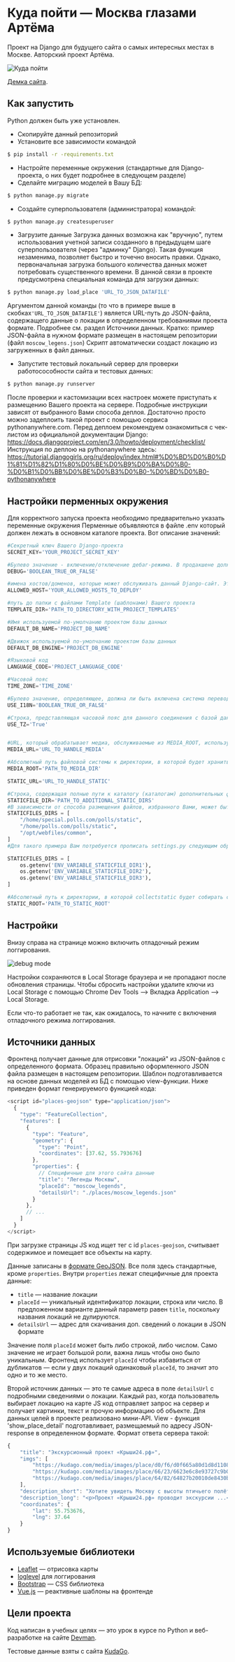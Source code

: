 # Куда пойти — Москва глазами Артёма
Проект на Django для будущего сайта о самых интересных местах в Москве. Авторский проект Артёма.

![&#x41A;&#x443;&#x434;&#x430; &#x43F;&#x43E;&#x439;&#x442;&#x438;](.gitbook/assets/site.png)

[Демка сайта](https://migheli.pythonanywhere.com).

## Как запустить

Python должен быть уже установлен.
* Скопируйте данный репозиторий
* Установите все зависимости командой
```bash
$ pip install -r -requirements.txt
```
* Настройте переменные окружения (стандартные для Django-проекта, о них будет подробнее в следующем разделе)
* Сделайте миграцию моделей в Вашу БД: 
```bash
$ python manage.py migrate
```
* Создайте суперпользователя (администратора) командой:
```bash
$ python manage.py createsuperuser
```
* Загрузите данные
Загрузка данных возможна как "вручную", путем использования учетной записи созданного в предыдущем шаге суперпользователя (через "админку" Django).
Такая функция незаменима, позволяет быстро и точечно вносить правки. Однако, первоначальная загрузка большого количества данных может потребовать существенного времени.
В данной связи в проекте предусмотрена специальная команда для загрузки данных:
```bash
$ python manage.py load_place 'URL_TO_JSON_DATAFILE'
```
Аргументом данной команды (то что в примере выше в скобках`'URL_TO_JSON_DATAFILE'`) является URL-путь до JSON-файла, содержащего данные о локации в определенном требованиями проекта формате.
Подробнее см. раздел Источники данных.
Кратко: пример JSON-файла в нужном формате размещен в настоящем репозитории (файл `moscow_legens.json`)
Скрипт автоматически создаст локацию из загруженных в файл данных.


* Запустите тестовый локальный сервер для проверки работосособности сайта и тестовых данных:
```bash
$ python manage.py runserver
```
После проверки и кастомизации всех настроек можете приступать к размещению Вашего проекта на сервере.
Подробные инструкции зависят от выбранного Вами способа деплоя.
Достаточно просто можно задеплоить такой проект с помощью сервиса pythonanywhere.com. 
Перед деплоем рекомендуем ознакомиться с чек-листом из официальной документации Django:
https://docs.djangoproject.com/en/3.0/howto/deployment/checklist/
Инструкция по деплою на pythonanywhere здесь:
https://tutorial.djangogirls.org/ru/deploy/index.html#%D0%BD%D0%B0%D1%81%D1%82%D1%80%D0%BE%D0%B9%D0%BA%D0%B0-%D0%B1%D0%BB%D0%BE%D0%B3%D0%B0-%D0%BD%D0%B0-pythonanywhere

## Настройки перменных окружения

Для корректного запуска проекта необходимо предварительно указать переменные окружения 
Перменные объявляются в файле .env который должен лежать в основном каталоге проекта.
Вот описание значений: 
```Python
#Секретный ключ Вашего Django-проекта
SECRET_KEY='YOUR_PROJECT_SECRET_KEY'

#Булево значение - включение/отключение дебаг-режима. В продакшене должно быть False.
DEBUG='BOOLEAN_TRUE_OR_FALSE'

#имена хостов/доменов, которые может обслуживать данный Django-сайт. Это мера безопасности для предотвращения HTTP Host header attacks, которые возможны даже при многих, казалось бы, безопасных конфигурациях веб-серверов
ALLOWED_HOST='YOUR_ALLOWED_HOSTS_TO_DEPLOY'

#путь до папки с файлами Template (шаблонами) Вашего проекта
TEMPLATE_DIR='PATH_TO_DIRECTORY_WITH_PROJECT_TEMPLATES'

#Имя используемой по-умолчанию проектом базы данных
DEFAULT_DB_NAME='PROJECT_DB_NAME'

#Движок используемой по-умолчанию проектом базы данных
DEFAULT_DB_ENGINE='PROJECT_DB_ENGINE'

#Языковой код
LANGUAGE_CODE='PROJECT_LANGUAGE_CODE'

#Часовой пояс
TIME_ZONE='TIME_ZONE'

#Булево значение, определяющее, должна ли быть включена система перевода Django. Это дает возможность отключить ее для повышения производительности. Если это значение установлено в False, Django сделает некоторые оптимизации, чтобы не загружать механизм перевода.
USE_I18N='BOOLEAN_TRUE_OR_FALSE'

#Строка, представляющая часовой пояс для данного соединения с базой данных или None. Этот внутренний параметр настройки DATABASES принимает те же значения, что и общий параметр TIME_ZONE
USE_TZ='True'


#URL, который обрабатывает медиа, обслуживаемые из MEDIA_ROOT, используемый для managing stored files.
MEDIA_URL='URL_TO_HANDLE_MEDIA'

#Абсолютный путь файловой системы к директории, в которой будет храниться user-uploaded files.
MEDIA_ROOT='PATH_TO_MEDIA_DIR'

STATIC_URL='URL_TO_HANDLE_STATIC'

#Строка, содержащая полные пути к каталогу (каталогам) дополнительных файлов.
STATICFILE_DIR='PATH_TO_ADDITIONAL_STATIC_DIRS'
#В зависимости от способа размещения файлов, избранного Вами, может быть несколько значений , ниже приведены условные ссылки, лишь для примера:
STATICFILES_DIRS = [
    "/home/special.polls.com/polls/static",
    "/home/polls.com/polls/static",
    "/opt/webfiles/common",
]
#Для такого примера Вам потребуется прописать settings.py следующим образом и задать соответствующие переменные окружения `ENV_VARIABLE_STATICFILE_DIR1` `ENV_VARIABLE_STATICFILE_DIR2` `ENV_VARIABLE_STATICFILE_DIR3` и так далее:

STATICFILES_DIRS = [
    os.getenv('ENV_VARIABLE_STATICFILE_DIR1'),
    os.getenv('ENV_VARIABLE_STATICFILE_DIR2'),
    os.getenv('ENV_VARIABLE_STATICFILE_DIR3'),
]

#Абсолютный путь к директории, в которой collectstatic будет собирать статические файлы для развертывания. По существу указывает, откуда на продакшене будут "браться" файлы для проекта.
STATIC_ROOT='PATH_TO_STATIC_ROOT'
```

## Настройки

Внизу справа на странице можно включить отладочный режим логгирования.

![debug mode](.gitbook/assets/debug-option.png)

Настройки сохраняются в Local Storage браузера и не пропадают после обновления страницы. Чтобы сбросить настройки удалите ключи из Local Storage с помощью Chrome Dev Tools —&gt; Вкладка Application —&gt; Local Storage.

Если что-то работает не так, как ожидалось, то начните с включения отладочного режима логгирования.

<a href="#" id="data-sources"></a>

## Источники данных

Фронтенд получает данные для отрисовки "локаций" из JSON-файлов с определенного формата. Образец правильно оформленного JSON файла размещен в настоящем репозитории.
Шаблон подготавливается на основе данных моделей из БД с помощью view-функции.
Ниже приведен формат генерируемого функцией кода:

```javascript
<script id="places-geojson" type="application/json">
  {
    "type": "FeatureCollection",
    "features": [
      {
        "type": "Feature",
        "geometry": {
          "type": "Point",
          "coordinates": [37.62, 55.793676]
        },
        "properties": {
          // Специфичные для этого сайта данные
          "title": "Легенды Москвы",
          "placeId": "moscow_legends",
          "detailsUrl": "./places/moscow_legends.json"
        }
      },
      // ...
    ]
  }
</script>
```

При загрузке страницы JS код ищет тег с id `places-geojson`, считывает содержимое и помещает все объекты на карту.

Данные записаны в [формате GeoJSON](https://ru.wikipedia.org/wiki/GeoJSON). Все поля здесь стандартные, кроме `properties`. Внутри `properties` лежат специфичные для проекта данные:

* `title` — название локации
* `placeId` — уникальный идентификатор локации, строка или число. В предложенном варианте данный параметр равен `title`, поскольку названия локаций не дулируются.
* `detailsUrl` — адрес для скачивания доп. сведений о локации в JSON формате

Значение поля `placeId` может быть либо строкой, либо числом. Само значение не играет большой роли, важна лишь чтобы оно было уникальным. Фронтенд использует `placeId` чтобы избавиться от дубликатов — если у двух локаций одинаковый `placeId`, то значит это одно и то же место.

Второй источник данных — это те самые адреса в поле `detailsUrl` c подробными сведениями о локации. Каждый раз, когда пользователь выбирает локацию на карте JS код отправляет запрос на сервер и получает картинки, текст и прочую информацию об объекте. 
Для данных целей в проекте реализовано мини-API. View - функция 'show_place_detail' подготавливает, размещаемый по адресу JSON-response в определенном формате.
Формат ответа сервера такой:

```javascript
{
    "title": "Экскурсионный проект «Крыши24.рф»",
    "imgs": [
        "https://kudago.com/media/images/place/d0/f6/d0f665a80d1d8d110826ba797569df02.jpg",
        "https://kudago.com/media/images/place/66/23/6623e6c8e93727c9b0bb198972d9e9fa.jpg",
        "https://kudago.com/media/images/place/64/82/64827b20010de8430bfc4fb14e786c19.jpg",
    ],
    "description_short": "Хотите увидеть Москву с высоты птичьего полёта?",
    "description_long": "<p>Проект «Крыши24.рф» проводит экскурсии ...</p>",
    "coordinates": {
        "lat": 55.753676,
        "lng": 37.64
    }
}
```

## Используемые библиотеки

* [Leaflet](https://leafletjs.com/) — отрисовка карты
* [loglevel](https://www.npmjs.com/package/loglevel) для логгирования
* [Bootstrap](https://getbootstrap.com/) — CSS библиотека
* [Vue.js](https://ru.vuejs.org/) — реактивные шаблоны на фронтенде


## Цели проекта

Код написан в учебных целях — это урок в курсе по Python и веб-разработке на сайте [Devman](https://dvmn.org).

Тестовые данные взяты с сайта [KudaGo](https://kudago.com).

